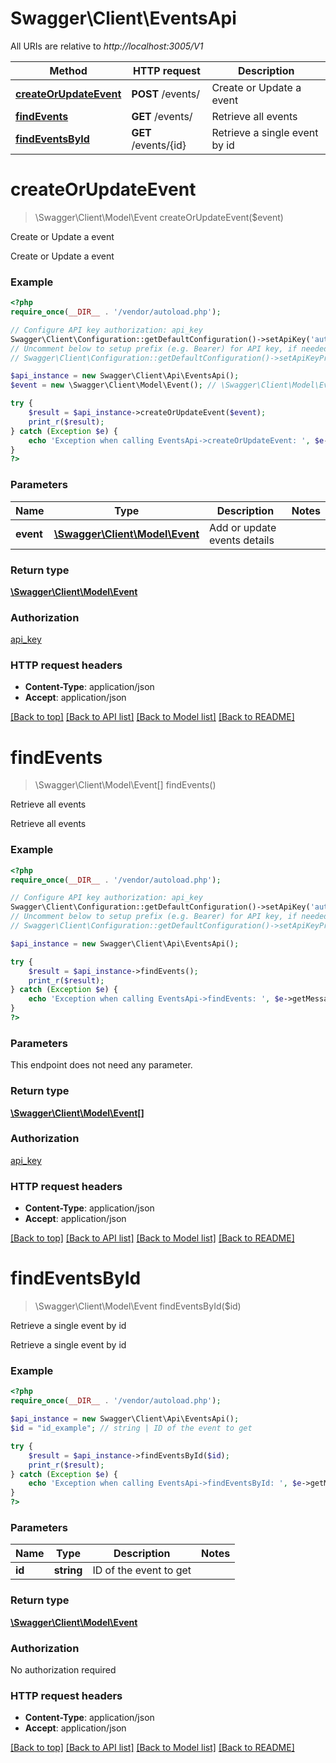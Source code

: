 # Swagger\Client\EventsApi

All URIs are relative to *http://localhost:3005/V1*

Method | HTTP request | Description
------------- | ------------- | -------------
[**createOrUpdateEvent**](EventsApi.md#createOrUpdateEvent) | **POST** /events/ | Create or Update a event
[**findEvents**](EventsApi.md#findEvents) | **GET** /events/ | Retrieve all events
[**findEventsById**](EventsApi.md#findEventsById) | **GET** /events/{id} | Retrieve a single event by id


# **createOrUpdateEvent**
> \Swagger\Client\Model\Event createOrUpdateEvent($event)

Create or Update a event

Create or Update a event

### Example
```php
<?php
require_once(__DIR__ . '/vendor/autoload.php');

// Configure API key authorization: api_key
Swagger\Client\Configuration::getDefaultConfiguration()->setApiKey('authorization', 'YOUR_API_KEY');
// Uncomment below to setup prefix (e.g. Bearer) for API key, if needed
// Swagger\Client\Configuration::getDefaultConfiguration()->setApiKeyPrefix('authorization', 'Bearer');

$api_instance = new Swagger\Client\Api\EventsApi();
$event = new \Swagger\Client\Model\Event(); // \Swagger\Client\Model\Event | Add or update events details

try {
    $result = $api_instance->createOrUpdateEvent($event);
    print_r($result);
} catch (Exception $e) {
    echo 'Exception when calling EventsApi->createOrUpdateEvent: ', $e->getMessage(), PHP_EOL;
}
?>
```

### Parameters

Name | Type | Description  | Notes
------------- | ------------- | ------------- | -------------
 **event** | [**\Swagger\Client\Model\Event**](../Model/\Swagger\Client\Model\Event.md)| Add or update events details |

### Return type

[**\Swagger\Client\Model\Event**](../Model/Event.md)

### Authorization

[api_key](../../README.md#api_key)

### HTTP request headers

 - **Content-Type**: application/json
 - **Accept**: application/json

[[Back to top]](#) [[Back to API list]](../../README.md#documentation-for-api-endpoints) [[Back to Model list]](../../README.md#documentation-for-models) [[Back to README]](../../README.md)

# **findEvents**
> \Swagger\Client\Model\Event[] findEvents()

Retrieve all events

Retrieve all events

### Example
```php
<?php
require_once(__DIR__ . '/vendor/autoload.php');

// Configure API key authorization: api_key
Swagger\Client\Configuration::getDefaultConfiguration()->setApiKey('authorization', 'YOUR_API_KEY');
// Uncomment below to setup prefix (e.g. Bearer) for API key, if needed
// Swagger\Client\Configuration::getDefaultConfiguration()->setApiKeyPrefix('authorization', 'Bearer');

$api_instance = new Swagger\Client\Api\EventsApi();

try {
    $result = $api_instance->findEvents();
    print_r($result);
} catch (Exception $e) {
    echo 'Exception when calling EventsApi->findEvents: ', $e->getMessage(), PHP_EOL;
}
?>
```

### Parameters
This endpoint does not need any parameter.

### Return type

[**\Swagger\Client\Model\Event[]**](../Model/Event.md)

### Authorization

[api_key](../../README.md#api_key)

### HTTP request headers

 - **Content-Type**: application/json
 - **Accept**: application/json

[[Back to top]](#) [[Back to API list]](../../README.md#documentation-for-api-endpoints) [[Back to Model list]](../../README.md#documentation-for-models) [[Back to README]](../../README.md)

# **findEventsById**
> \Swagger\Client\Model\Event findEventsById($id)

Retrieve a single event by id

Retrieve a single event by id

### Example
```php
<?php
require_once(__DIR__ . '/vendor/autoload.php');

$api_instance = new Swagger\Client\Api\EventsApi();
$id = "id_example"; // string | ID of the event to get

try {
    $result = $api_instance->findEventsById($id);
    print_r($result);
} catch (Exception $e) {
    echo 'Exception when calling EventsApi->findEventsById: ', $e->getMessage(), PHP_EOL;
}
?>
```

### Parameters

Name | Type | Description  | Notes
------------- | ------------- | ------------- | -------------
 **id** | **string**| ID of the event to get |

### Return type

[**\Swagger\Client\Model\Event**](../Model/Event.md)

### Authorization

No authorization required

### HTTP request headers

 - **Content-Type**: application/json
 - **Accept**: application/json

[[Back to top]](#) [[Back to API list]](../../README.md#documentation-for-api-endpoints) [[Back to Model list]](../../README.md#documentation-for-models) [[Back to README]](../../README.md)

